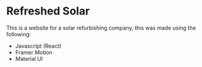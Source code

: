 # Refreshed Solar 

This is a website for a solar refurbishing company, this was made using the following: 
- Javascript (React)
- Framer Motion
- Material UI
